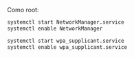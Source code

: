 Como root:

```bash
systemctl start NetworkManager.service
systemctl enable NetworkManager
```

```bash
systemctl start wpa_supplicant.service
systemctl enable wpa_supplicant.service
```